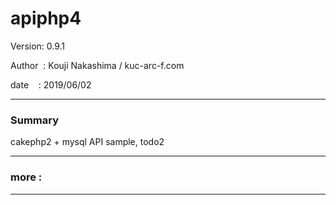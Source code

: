 
# apiphp4

 Version: 0.9.1

 Author  : Kouji Nakashima / kuc-arc-f.com

 date    : 2019/06/02

***
### Summary

cakephp2 + mysql API sample, todo2


***
### more :


***

